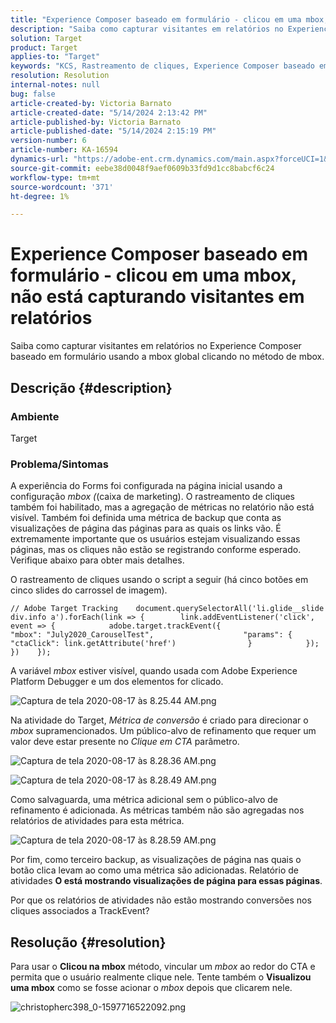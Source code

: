 ```yaml
---
title: "Experience Composer baseado em formulário - clicou em uma mbox, não está capturando visitantes em relatórios"
description: "Saiba como capturar visitantes em relatórios no Experience Composer baseado em formulário usando a mbox global clicando no método de mbox."
solution: Target
product: Target
applies-to: "Target"
keywords: "KCS, Rastreamento de cliques, Experience Composer baseado em formulário, mbox"
resolution: Resolution
internal-notes: null
bug: false
article-created-by: Victoria Barnato
article-created-date: "5/14/2024 2:13:42 PM"
article-published-by: Victoria Barnato
article-published-date: "5/14/2024 2:15:19 PM"
version-number: 6
article-number: KA-16594
dynamics-url: "https://adobe-ent.crm.dynamics.com/main.aspx?forceUCI=1&pagetype=entityrecord&etn=knowledgearticle&id=a76a9b28-fc11-ef11-9f8a-6045bd0201f5"
source-git-commit: eebe38d0048f9aef0609b33fd9d1cc8babcf6c24
workflow-type: tm+mt
source-wordcount: '371'
ht-degree: 1%

---
```


# Experience Composer baseado em formulário - clicou em uma mbox, não está capturando visitantes em relatórios


Saiba como capturar visitantes em relatórios no Experience Composer baseado em formulário usando a mbox global clicando no método de mbox.

## Descrição {#description}


### <b>Ambiente</b>

Target

### <b>Problema/Sintomas</b>

A experiência do Forms foi configurada na página inicial usando a configuração *mbox (*(caixa de marketing). O rastreamento de cliques também foi habilitado, mas a agregação de métricas no relatório não está visível. Também foi definida uma métrica de backup que conta as visualizações de página das páginas para as quais os links vão. É extremamente importante que os usuários estejam visualizando essas páginas, mas os cliques não estão se registrando conforme esperado. Verifique abaixo para obter mais detalhes.



O rastreamento de cliques usando o script a seguir (há cinco botões em cinco slides do carrossel de imagem).




```
// Adobe Target Tracking    document.querySelectorAll('li.glide__slide div.info a').forEach(link => {        link.addEventListener('click', event => {            adobe.target.trackEvent({                    "mbox": "July2020_CarouselTest",                    "params": {                    "ctaClick": link.getAttribute('href')                }            });        })    });
```




A variável *mbox* estiver visível, quando usada com Adobe Experience Platform Debugger e um dos elementos for clicado.



![Captura de tela 2020-08-17 às 8.25.44 AM.png](https://experienceleaguecommunities.adobe.com/t5/image/serverpage/image-id/26222i8EFBFA8432501D9E/image-size/medium?v=1.0&amp;amp;px=400 "Captura de tela 2020-08-17 às 8.25.44 AM.png")



Na atividade do Target, *Métrica de conversão* é criado para direcionar o *mbox* supramencionados. Um público-alvo de refinamento que requer um valor deve estar presente no *Clique em CTA* parâmetro.



![Captura de tela 2020-08-17 às 8.28.36 AM.png](https://experienceleaguecommunities.adobe.com/t5/image/serverpage/image-id/26225i9E8B86819537BB25/image-size/medium?v=1.0&amp;amp;px=400 "Captura de tela 2020-08-17 às 8.28.36 AM.png")

![Captura de tela 2020-08-17 às 8.28.49 AM.png](https://experienceleaguecommunities.adobe.com/t5/image/serverpage/image-id/26223i6D9AAA0A81236A58/image-size/medium?v=1.0&amp;amp;px=400 "Captura de tela 2020-08-17 às 8.28.49 AM.png")



Como salvaguarda, uma métrica adicional sem o público-alvo de refinamento é adicionada. As métricas também não são agregadas nos relatórios de atividades para esta métrica.



![Captura de tela 2020-08-17 às 8.28.59 AM.png](https://experienceleaguecommunities.adobe.com/t5/image/serverpage/image-id/26224iFF036B11B2E932FC/image-size/medium?v=1.0&amp;amp;px=400 "Captura de tela 2020-08-17 às 8.28.59 AM.png")



Por fim, como terceiro backup, as visualizações de página nas quais o botão clica levam ao como uma métrica são adicionadas. Relatório de atividades <b>O está mostrando visualizações de página para essas páginas</b>.



Por que os relatórios de atividades não estão mostrando conversões nos cliques associados a TrackEvent?


## Resolução {#resolution}


Para usar o <b>Clicou na mbox</b> método, vincular um *mbox* ao redor do CTA e permita que o usuário realmente clique nele. Tente também o <b>Visualizou uma mbox</b> como se fosse acionar o *mbox* depois que clicarem nele.



![christopherc398_0-1597716522092.png](https://experienceleaguecommunities.adobe.com/t5/image/serverpage/image-id/26237i01409F8DF7D2F948/image-size/medium?v=1.0&amp;amp;px=400)


